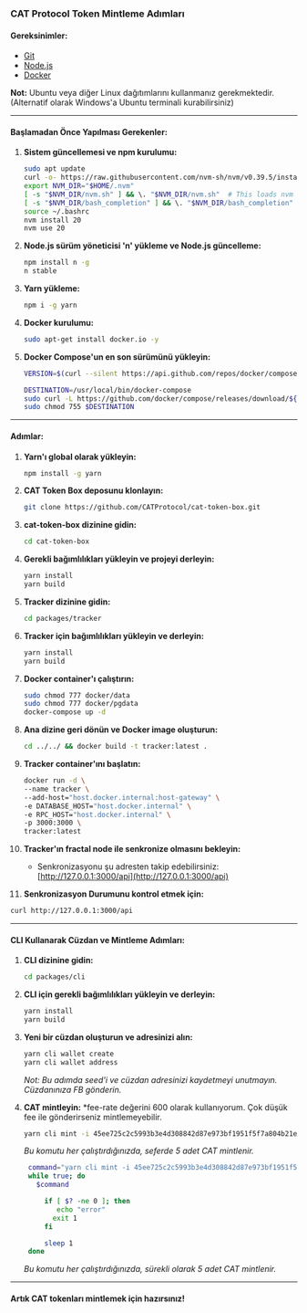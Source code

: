 
### CAT Protocol Token Mintleme Adımları

#### Gereksinimler:
- [Git](https://git-scm.com/downloads)
- [Node.js](https://nodejs.org/en/download)
- [Docker](https://docker.com/products/docker-desktop)

**Not:** Ubuntu veya diğer Linux dağıtımlarını kullanmanız gerekmektedir. (Alternatif olarak Windows'a Ubuntu terminali kurabilirsiniz)

---

#### Başlamadan Önce Yapılması Gerekenler:

1. **Sistem güncellemesi ve npm kurulumu:**
   ```bash
   sudo apt update
   curl -o- https://raw.githubusercontent.com/nvm-sh/nvm/v0.39.5/install.sh | bash
   export NVM_DIR="$HOME/.nvm"
   [ -s "$NVM_DIR/nvm.sh" ] && \. "$NVM_DIR/nvm.sh"  # This loads nvm
   [ -s "$NVM_DIR/bash_completion" ] && \. "$NVM_DIR/bash_completion"  # This loads nvm bash_completion
   source ~/.bashrc
   nvm install 20
   nvm use 20
   ```

2. **Node.js sürüm yöneticisi 'n' yükleme ve Node.js güncelleme:**
   ```bash
   npm install n -g
   n stable
   ```

3. **Yarn yükleme:**
   ```bash
   npm i -g yarn
   ```

4. **Docker kurulumu:**
   ```bash
   sudo apt-get install docker.io -y
   ```

5. **Docker Compose'un en son sürümünü yükleyin:**
   ```bash
   VERSION=$(curl --silent https://api.github.com/repos/docker/compose/releases/latest | grep -Po '"tag_name": "\K.*\d')

   DESTINATION=/usr/local/bin/docker-compose
   sudo curl -L https://github.com/docker/compose/releases/download/${VERSION}/docker-compose-$(uname -s)-$(uname -m) -o $DESTINATION
   sudo chmod 755 $DESTINATION
   ```

---

#### Adımlar:

1. **Yarn'ı global olarak yükleyin:**
   ```bash
   npm install -g yarn
   ```

2. **CAT Token Box deposunu klonlayın:**
   ```bash
   git clone https://github.com/CATProtocol/cat-token-box.git
   ```

3. **cat-token-box dizinine gidin:**
   ```bash
   cd cat-token-box
   ```

4. **Gerekli bağımlılıkları yükleyin ve projeyi derleyin:**
   ```bash
   yarn install
   yarn build
   ```

5. **Tracker dizinine gidin:**
   ```bash
   cd packages/tracker
   ```

6. **Tracker için bağımlılıkları yükleyin ve derleyin:**
   ```bash
   yarn install
   yarn build
   ```

7. **Docker container'ı çalıştırın:**
   ```bash
   sudo chmod 777 docker/data
   sudo chmod 777 docker/pgdata
   docker-compose up -d
   ```

8. **Ana dizine geri dönün ve Docker image oluşturun:**
   ```bash
   cd ../../ && docker build -t tracker:latest .
   ```

9. **Tracker container'ını başlatın:**
   ```bash
   docker run -d \
   --name tracker \
   --add-host="host.docker.internal:host-gateway" \
   -e DATABASE_HOST="host.docker.internal" \
   -e RPC_HOST="host.docker.internal" \
   -p 3000:3000 \
   tracker:latest
   ```

10. **Tracker'ın fractal node ile senkronize olmasını bekleyin:**
    - Senkronizasyonu şu adresten takip edebilirsiniz: [http://127.0.0.1:3000/api](http://127.0.0.1:3000/api)
11. **Senkronizasyon Durumunu kontrol etmek için:**
   ```bash
   curl http://127.0.0.1:3000/api
   ```   

---

#### CLI Kullanarak Cüzdan ve Mintleme Adımları:

1. **CLI dizinine gidin:**
   ```bash
   cd packages/cli
   ```

2. **CLI için gerekli bağımlılıkları yükleyin ve derleyin:**
   ```bash
   yarn install
   yarn build
   ```

3. **Yeni bir cüzdan oluşturun ve adresinizi alın:**
   ```bash
   yarn cli wallet create
   yarn cli wallet address
   ```
   *Not: Bu adımda seed'i ve cüzdan adresinizi kaydetmeyi unutmayın. Cüzdanınıza FB gönderin.*

4. **CAT mintleyin:**
   *fee-rate değerini 600 olarak kullanıyorum. Çok düşük fee ile gönderirseniz mintlemeyebilir. 
   ```bash
   yarn cli mint -i 45ee725c2c5993b3e4d308842d87e973bf1951f5f7a804b21e4dd964ecd12d6b_0 5 --fee-rate 300
   ```

   *Bu komutu her çalıştırdığınızda, seferde 5 adet CAT mintlenir.*

   ```bash
    command="yarn cli mint -i 45ee725c2c5993b3e4d308842d87e973bf1951f5f7a804b21e4dd964ecd12d6b_0 5 --fee-rate 300"
    while true; do
      $command

        if [ $? -ne 0 ]; then
           echo "error"
          exit 1
        fi

        sleep 1
    done
   ```
    *Bu komutu her çalıştırdığınızda, sürekli olarak 5 adet CAT mintlenir.*
---



#### Artık CAT tokenları mintlemek için hazırsınız!
